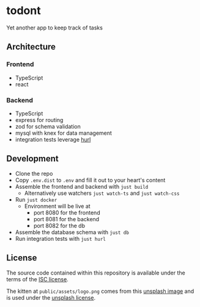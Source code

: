 # todont

Yet another app to keep track of tasks

## Architecture
### Frontend
- TypeScript
- react

### Backend
- TypeScript
- express for routing
- zod for schema validation
- mysql with knex for data management
- integration tests leverage [hurl](https://hurl.dev/)

## Development
- Clone the repo
- Copy `.env.dist` to `.env` and fill it out to your heart's content
- Assemble the frontend and backend with `just build`
  - Alternatively use watchers `just watch-ts` and `just watch-css`
- Run `just docker`
  - Environment will be live at 
    - port 8080 for the frontend
    - port 8081 for the backend
    - port 8082 for the db
- Assemble the database schema with `just db`
- Run integration tests with `just hurl`

## License
The source code contained within this repository is available under the terms of the [ISC license](https://opensource.org/license/isc-license-txt/).

The kitten at `public/assets/logo.png` comes from this [unsplash image](https://unsplash.com/photos/silver-tabby-kitten-on-floor-7AIDE8PrvA0) and is used under the [unsplash license](https://unsplash.com/license).
